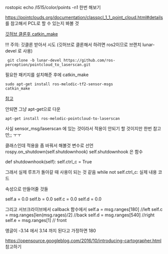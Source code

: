 
rostopic echo /l515/color/points -n1 한번 해보기


https://pointclouds.org/documentation/classpcl_1_1_point_cloud.html#details
를 참고해서 PCL로 할 수 있는지 봐볼 것 



[깃허브 클론후 catkin_make](https://github.com/ros-perception/pointcloud_to_laserscan)

!!! 주의: 깃클론 받아서 시도 (깃허브로 클론해서 하려면 ros2이므로 브랜치 lunar-devel 로 사용)
```
 git clone -b lunar-devel https://github.com/ros-perception/pointcloud_to_laserscan.git
```

필요한 패키지를 설치해준 후에 catkin_make
```
sudo apt-get install ros-melodic-tf2-sensor-msgs
catkin_make
```

[참고](http://wiki.ros.org/pointcloud_to_laserscan)

안되면 그냥 apt-get으로 다운
```
apt-get install ros-melodic-pointcloud-to-laserscan
```


사실 sensor_msg/laserscan 에 있는 것이라서 적용이 안되기 할 것이지만 한번 참고만;; ㅜㅜ

클래스인데 적용을 좀 바꿔서 해볼것
변수로 선언 rospy.on_shutdown(self.shutdownhook)
self.shutdownhook 은 함수

def shutdownhook(self):
    self.ctrl_c = True

그래서 실제 루프가 돌아갈 때 사용이 되는 것 같음
while not self.ctrl_c:
    실제 내용 코드

속성으로 만들어줄 것들

self.a = 0.0
self.b = 0.0
self.c = 0.0
self.d = 0.0


그리고 서브크라이브에서 callback 함수에서 
self.a = msg.ranges[180] //left
self.c = msg.ranges[len(msg.rages)/2] //back
self.d = msg.ranges[540] //right
self.e = msg.ranges[1] // front


앵글이 -3.14 에서 3.14 까지 된다고 가정하면 180



https://opensource.googleblog.com/2016/10/introducing-cartographer.html
참고하기